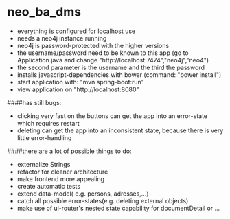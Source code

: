 # neo_ba_dms

- everything is configured for localhost use
- needs a neo4j instance running
- neo4j is password-protected with the higher versions
- the username/password need to be known to this app (go to Application.java and change "http://localhost:7474","neo4j","neo4")
- the second parameter is the username and the third the password
- installs javascript-dependencies with bower (command: "bower install")
- start application with: "mvn spring-boot:run"
- view application on "http://localhost:8080"

####has still bugs:
- clicking very fast on the buttons can get the app into an error-state which requires restart
- deleting can get the app into an inconsistent state, because there is very little error-handling

####there are a lot of possible things to do:
- externalize Strings
- refactor for cleaner architecture
- make frontend more appealing
- create automatic tests
- extend data-model( e.g. persons, adresses,...)
- catch all possible error-states(e.g. deleting external objects)
- make use of ui-router's nested state capability for documentDetail or ...